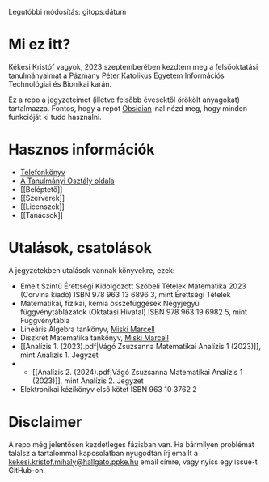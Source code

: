 Legutóbbi módosítás: <span id="gitops-date">gitops:dátum</span>
# Mi ez itt?
Kékesi Kristóf vagyok, 2023 szeptemberében kezdtem meg a felsőoktatási tanulmányaimat a Pázmány Péter Katolikus Egyetem Információs Technológiai és Bionikai karán.

Ez a repo a jegyzeteimet (illetve felsőbb évesektől örökölt anyagokat) tartalmazza. Fontos, hogy a repot [Obsidian](https://www.obsidian.md)-nal nézd meg, hogy minden funkcióját ki tudd használni.
# Hasznos információk
- [Telefonkönyv](https://itk.ppke.hu/telefonkonyv)
- [A Tanulmányi Osztály oldala](https://info.itk.ppke.hu)
- [[Beléptető]]
- [[Szerverek]]
- [[Licenszek]]
- [[Tanácsok]]
# Utalások, csatolások
A jegyzetekben utalások vannak könyvekre, ezek:
- Emelt Szintű Érettségi Kidolgozott Szóbeli Tételek Matematika 2023 (Corvina kiadó) ISBN 978 963 13 6896 3, mint Érettségi Tételek
- Matematikai, fizikai, kémia összefüggések Négyjegyű függvénytáblázatok (Oktatási Hivatal) ISBN 978 963 19 6982 5, mint Függvénytábla
- Lineáris Algebra tankönyv, [Miski Marcell](https://www.matekmarcival.hu)
- Diszkrét Matematika tankönyv, [Miski Marcell](https://www.matekmarcival.hu)
- [[Analízis 1. (2023).pdf|Vágó Zsuzsanna Matematikai Analízis 1 (2023)]], mint Analízis 1. Jegyzet
- - [[Analízis 2. (2024).pdf|Vágó Zsuzsanna Matematikai Analízis 1 (2023)]], mint Analízis 2. Jegyzet
- Elektronikai kézikönyv első kötet ISBN 963 10 3762 2
# Disclaimer
A repo még jelentősen kezdetleges fázisban van. Ha bármilyen problémát találsz a tartalommal kapcsolatban nyugodtan írj emailt a kekesi.kristof.mihaly@hallgato.ppke.hu email címre, vagy nyiss egy issue-t GitHub-on.